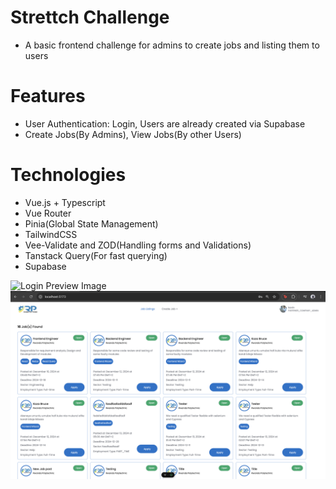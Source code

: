 # Strettch Challenge
- A basic frontend challenge for admins to create jobs and listing them to users
  
# Features
- User Authentication: Login, Users are already created via Supabase
- Create Jobs(By Admins), View Jobs(By other Users)

# Technologies
- Vue.js + Typescript
- Vue Router
- Pinia(Global State Management)
- TailwindCSS
- Vee-Validate and ZOD(Handling forms and Validations)
- Tanstack Query(For fast querying)
- Supabase

![Login Preview Image](https://github.com/UNYUZIMFURA/strettch-challenge/blob/main/Screenshot%202024-12-16%20at%2008.58.59.png)
![Jobs Preview Image](https://github.com/UNYUZIMFURA/strettch-challenge/blob/main/Screenshot%202024-12-18%20at%2010.32.11.png)

